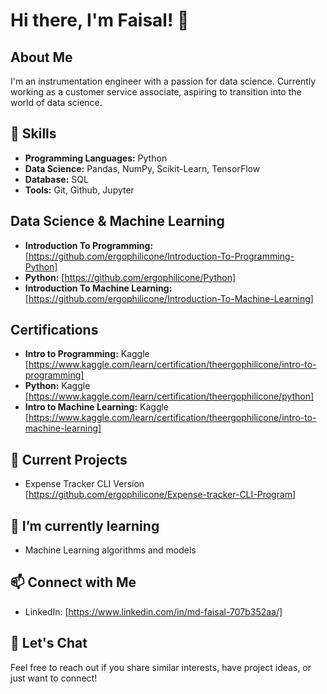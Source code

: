 # Hi there, I'm Faisal! 👋

## About Me
I'm an instrumentation engineer with a passion for data science. Currently working as a customer service associate, aspiring to transition into the world of data science.

## 🚀 Skills
- **Programming Languages:** Python
- **Data Science:** Pandas, NumPy, Scikit-Learn, TensorFlow
- **Database:** SQL
- **Tools:** Git, Github, Jupyter

## Data Science & Machine Learning
- **Introduction To Programming:** [https://github.com/ergophilicone/Introduction-To-Programming-Python]
- **Python:** [https://github.com/ergophilicone/Python]
- **Introduction To Machine Learning:** [https://github.com/ergophilicone/Introduction-To-Machine-Learning]

## Certifications 
- **Intro to Programming:** Kaggle [https://www.kaggle.com/learn/certification/theergophilicone/intro-to-programming]
- **Python:** Kaggle [https://www.kaggle.com/learn/certification/theergophilicone/python]
- **Intro to Machine Learning:** Kaggle [https://www.kaggle.com/learn/certification/theergophilicone/intro-to-machine-learning]

## 🔭 Current Projects
- Expense Tracker CLI Version [https://github.com/ergophilicone/Expense-tracker-CLI-Program]

## 🌱 I’m currently learning
- Machine Learning algorithms and models

## 📫 Connect with Me
- LinkedIn: [https://www.linkedin.com/in/md-faisal-707b352aa/]

## 💬 Let's Chat
Feel free to reach out if you share similar interests, have project ideas, or just want to connect!

